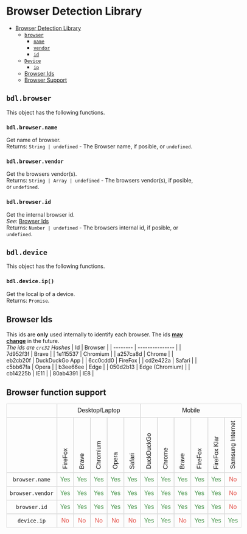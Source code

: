 # Browser Detection Library

- [Browser Detection Library](#browser-detection-library)
    - [`browser`](#bdlbrowser)
      - [`name`](#bdlbrowsername)
      - [`vendor`](#bdlbrowservendor)
      - [`id`](#bdlbrowserid)
    - [`Device`](#bdldevice)
      - [`ip`]()
  - [Browser Ids](#browser-ids)
  - [Browser Support](#browser-function-support)

## `bdl.browser`
This object has the following functions.

### `bdl.browser.name`
Get name of browser.<br>
Returns: `String | undefined` - The Browser name, if posible, or `undefined`.

### `bdl.browser.vendor`
Get the browsers vendor(s).<br>
Returns: `String | Array | undefined` - The browsers vendor(s), if posible, or `undefined`.

### `bdl.browser.id`
Get the internal browser id.<br>
*See*: [Browser Ids](#bdlbrowserid)<br>
Returns: `Number | undefined` - The browsers internal id, if posible, or `undefined`.


## `bdl.device`
This object has the following functions.

### `bdl.device.ip()`
Get the local ip of a device.<br>
Returns: `Promise`.

## Browser Ids
<!-- http://www.sha1-online.com/ -->
This ids are **only** used internally to identify each browser. The ids <u>**may change**</u> in the future.<br>
*The ids are `crc32` Hashes*
| Id       | Browser         |
| -------- | --------------- |
| 7d952f3f | Brave           |
| 1e115537 | Chromium        |
| a257ca8d | Chrome          |
| eb2cb20f | DuckDuckGo App  |
| 6cc0cdd0 | FireFox         |
| cd2e422a | Safari          |
| c5bb67fa | Opera           |
| b3ee66ee | Edge            |
| 050d2b13 | Edge (Chromium) |
| cb14225b | IE11            |
| 80ab4391 | IE8             |

## Browser function support
<table style="font-family: Arial, Helvetica, sans-serif;border-collapse: collapse;border-spacing: 0;display: contents;">
  <thead>
    <tr id="devices">
      <td style="border: 1px solid #ddd;padding: 8px;"></td>
      <td colspan="5" style="text-align: center;border: 1px solid #ddd;padding: 8px;">Desktop/Laptop</td>
      <td colspan="6" style="text-align: center;border: 1px solid #ddd;padding: 8px;">Mobile</td>
    </tr>
    <tr id="names">
      <td style="border: 1px solid #ddd;padding: 8px;vertical-align: bottom;"></td>
      <td style="border: 1px solid #ddd;padding: 8px;vertical-align: bottom;">
          <div style="left: calc(50% - .5rem);line-height: 1;position: relative;transform: rotate(180deg);white-space: nowrap;writing-mode: vertical-rl;text-align: left;">FireFox</div>
      </td>
      <td style="border: 1px solid #ddd;padding: 8px;vertical-align: bottom;">
          <div style="left: calc(50% - .5rem);line-height: 1;position: relative;transform: rotate(180deg);white-space: nowrap;writing-mode: vertical-rl;text-align: left;">Brave</div>
      </td>
      <td style="border: 1px solid #ddd;padding: 8px;vertical-align: bottom;">
          <div style="left: calc(50% - .5rem);line-height: 1;position: relative;transform: rotate(180deg);white-space: nowrap;writing-mode: vertical-rl;text-align: left;">Chromium</div>
      </td>
      <td style="border: 1px solid #ddd;padding: 8px;vertical-align: bottom;">
          <div style="left: calc(50% - .5rem);line-height: 1;position: relative;transform: rotate(180deg);white-space: nowrap;writing-mode: vertical-rl;text-align: left;">Opera</div>
      </td>
      <td style="border: 1px solid #ddd;padding: 8px;vertical-align: bottom;">
          <div style="left: calc(50% - .5rem);line-height: 1;position: relative;transform: rotate(180deg);white-space: nowrap;writing-mode: vertical-rl;text-align: left;">Safari</div>
      </td>
      <td style="border: 1px solid #ddd;padding: 8px;vertical-align: bottom;">
          <div style="left: calc(50% - .5rem);line-height: 1;position: relative;transform: rotate(180deg);white-space: nowrap;writing-mode: vertical-rl;text-align: left;">DuckDuckGo</div>
      </td>
      <td style="border: 1px solid #ddd;padding: 8px;vertical-align: bottom;">
          <div style="left: calc(50% - .5rem);line-height: 1;position: relative;transform: rotate(180deg);white-space: nowrap;writing-mode: vertical-rl;text-align: left;">Chrome</div>
      </td>
      <td style="border: 1px solid #ddd;padding: 8px;vertical-align: bottom;">
          <div style="left: calc(50% - .5rem);line-height: 1;position: relative;transform: rotate(180deg);white-space: nowrap;writing-mode: vertical-rl;text-align: left;">Brave</div>
      </td>
      <td style="border: 1px solid #ddd;padding: 8px;vertical-align: bottom;">
          <div style="left: calc(50% - .5rem);line-height: 1;position: relative;transform: rotate(180deg);white-space: nowrap;writing-mode: vertical-rl;text-align: left;">FireFox</div>
      </td>
      <td style="border: 1px solid #ddd;padding: 8px;vertical-align: bottom;">
          <div style="left: calc(50% - .5rem);line-height: 1;position: relative;transform: rotate(180deg);white-space: nowrap;writing-mode: vertical-rl;text-align: left;">FireFox Klar</div>
      </td>
      <td style="border: 1px solid #ddd;padding: 8px;vertical-align: bottom;">
          <div style="left: calc(50% - .5rem);line-height: 1;position: relative;transform: rotate(180deg);white-space: nowrap;writing-mode: vertical-rl;text-align: left;">Samsung Internet</div>
      </td>
    </tr>
  </thead>
  <tbody>
    <tr style="text-align: center;">
      <td style="border: 1px solid #ddd;padding: 8px;"><code>browser.name</code></td>
      <td style="border: 1px solid #ddd;padding: 8px;color:#46954a;">Yes</td>
      <td style="border: 1px solid #ddd;padding: 8px;color:#46954a;">Yes</td>
      <td style="border: 1px solid #ddd;padding: 8px;color:#46954a;">Yes</td>
      <td style="border: 1px solid #ddd;padding: 8px;color:#46954a;">Yes</td>
      <td style="border: 1px solid #ddd;padding: 8px;color:#46954a;">Yes</td>
      <td style="border: 1px solid #ddd;padding: 8px;color:#46954a;">Yes</td>
      <td style="border: 1px solid #ddd;padding: 8px;color:#46954a;">Yes</td>
      <td style="border: 1px solid #ddd;padding: 8px;color:#46954a;">Yes</td>
      <td style="border: 1px solid #ddd;padding: 8px;color:#46954a;">Yes</td>
      <td style="border: 1px solid #ddd;padding: 8px;color:#46954a;">Yes</td>
      <td style="border: 1px solid #ddd;padding: 8px;color:#e5534b;">No</td>
    </tr>
    <tr style="text-align: center;">
      <td style="border: 1px solid #ddd;padding: 8px;"><code>browser.vendor</code></td>
      <td style="border: 1px solid #ddd;padding: 8px;color:#46954a;">Yes</td>
      <td style="border: 1px solid #ddd;padding: 8px;color:#46954a;">Yes</td>
      <td style="border: 1px solid #ddd;padding: 8px;color:#46954a;">Yes</td>
      <td style="border: 1px solid #ddd;padding: 8px;color:#46954a;">Yes</td>
      <td style="border: 1px solid #ddd;padding: 8px;color:#46954a;">Yes</td>
      <td style="border: 1px solid #ddd;padding: 8px;color:#46954a;">Yes</td>
      <td style="border: 1px solid #ddd;padding: 8px;color:#46954a;">Yes</td>
      <td style="border: 1px solid #ddd;padding: 8px;color:#46954a;">Yes</td>
      <td style="border: 1px solid #ddd;padding: 8px;color:#46954a;">Yes</td>
      <td style="border: 1px solid #ddd;padding: 8px;color:#46954a;">Yes</td>
      <td style="border: 1px solid #ddd;padding: 8px;color:#e5534b;">No</td>
    </tr>
    <tr style="text-align: center;">
      <td style="border: 1px solid #ddd;padding: 8px;"><code>browser.id</code></td>
      <td style="border: 1px solid #ddd;padding: 8px;color:#46954a;">Yes</td>
      <td style="border: 1px solid #ddd;padding: 8px;color:#46954a;">Yes</td>
      <td style="border: 1px solid #ddd;padding: 8px;color:#46954a;">Yes</td>
      <td style="border: 1px solid #ddd;padding: 8px;color:#46954a;">Yes</td>
      <td style="border: 1px solid #ddd;padding: 8px;color:#46954a;">Yes</td>
      <td style="border: 1px solid #ddd;padding: 8px;color:#46954a;">Yes</td>
      <td style="border: 1px solid #ddd;padding: 8px;color:#46954a;">Yes</td>
      <td style="border: 1px solid #ddd;padding: 8px;color:#46954a;">Yes</td>
      <td style="border: 1px solid #ddd;padding: 8px;color:#46954a;">Yes</td>
      <td style="border: 1px solid #ddd;padding: 8px;color:#46954a;">Yes</td>
      <td style="border: 1px solid #ddd;padding: 8px;color:#e5534b;">No</td>
    </tr>
    <tr style="text-align: center;">
      <td style="border: 1px solid #ddd;padding: 8px;"><code>device.ip</code></td>
      <td style="border: 1px solid #ddd;padding: 8px;color:#e5534b;">No</td>
      <td style="border: 1px solid #ddd;padding: 8px;color:#e5534b;">No</td>
      <td style="border: 1px solid #ddd;padding: 8px;color:#e5534b;">No</td>
      <td style="border: 1px solid #ddd;padding: 8px;color:#e5534b;">No</td>
      <td style="border: 1px solid #ddd;padding: 8px;color:#e5534b;">No</td>
      <td style="border: 1px solid #ddd;padding: 8px;color:#46954a;">Yes</td>
      <td style="border: 1px solid #ddd;padding: 8px;color:#46954a;">Yes</td>
      <td style="border: 1px solid #ddd;padding: 8px;color:#e5534b;">No</td>
      <td style="border: 1px solid #ddd;padding: 8px;color:#46954a;">Yes</td>
      <td style="border: 1px solid #ddd;padding: 8px;color:#46954a;">Yes</td>
      <td style="border: 1px solid #ddd;padding: 8px;color:#46954a;">Yes</td>
    </tr>
  </tbody>
</table>

<!--
WILL MAY BE USED

## Vendor Ids
*The ids are `crc32` Hashes*
| Id       | Vendor                                      |
| -------- | ------------------------------------------- |
| 18548a5c | Brave Software Inc.                         |
| 937cb344 | Chromium Project                            |
| 8e6b7a10 | Google LLC                                  |
| da2659c6 | Mozilla Corporation <br> Mozilla Foundation |
| 059d2289 | Apple Inc.                                  |
| 13775fee | Opera Software                              |
| 13775fee | Opera Software                              |
| 3fac4e54 | Microsoft                                   |
| 31d367a9 | Duck Duck Go Inc.                           | -->
